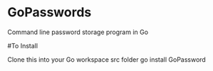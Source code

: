 # GoPasswords
Command line password storage program in Go

#To Install

Clone this into your Go workspace src folder
    go install GoPassword
 
